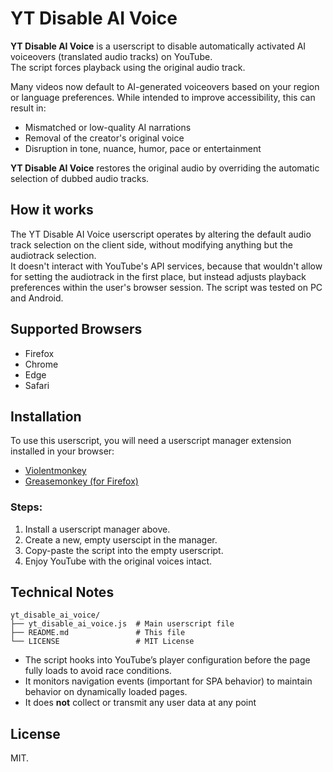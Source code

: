 # YT Disable AI Voice

**YT Disable AI Voice** is a userscript to disable automatically activated AI voiceovers (translated audio tracks) on YouTube.<br>
The script forces playback using the original audio track.

Many videos now default to AI-generated voiceovers based on your region or language preferences. While intended to improve accessibility, this can result in:

- Mismatched or low-quality AI narrations
- Removal of the creator's original voice
- Disruption in tone, nuance, humor, pace or entertainment

**YT Disable AI Voice** restores the original audio by overriding the automatic selection of dubbed audio tracks.

## How it works

The YT Disable AI Voice userscript operates by altering the default audio track selection on the client side, without modifying anything but the audiotrack selection.<br>
It doesn't interact with YouTube's API services, because that wouldn't allow for setting the audiotrack in the first place, but instead adjusts playback preferences within the user's browser session.
The script was tested on PC and Android.

## Supported Browsers

- Firefox
- Chrome
- Edge
- Safari

## Installation

To use this userscript, you will need a userscript manager extension installed in your browser:

- [Violentmonkey](https://violentmonkey.github.io/)
- [Greasemonkey (for Firefox)](https://addons.mozilla.org/en-US/firefox/addon/greasemonkey/)

### Steps:

1. Install a userscript manager above.
2. Create a new, empty userscipt in the manager.
3. Copy-paste the script into the empty userscript.
4. Enjoy YouTube with the original voices intact.

## Technical Notes

```
yt_disable_ai_voice/
├── yt_disable_ai_voice.js  # Main userscript file
├── README.md               # This file
└── LICENSE                 # MIT License
```

- The script hooks into YouTube’s player configuration before the page fully loads to avoid race conditions.
- It monitors navigation events (important for SPA behavior) to maintain behavior on dynamically loaded pages.
- It does **not** collect or transmit any user data at any point

## License

MIT.
